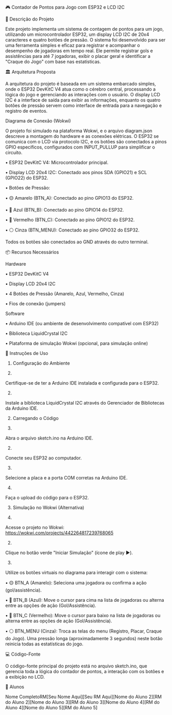 🎮 Contador de Pontos para Jogo com ESP32 e LCD I2C

📝 Descrição do Projeto

Este projeto implementa um sistema de contagem de pontos para um jogo, utilizando um microcontrolador ESP32, um display LCD I2C de 20x4 caracteres e quatro botões de pressão. O sistema foi desenvolvido para ser uma ferramenta simples e eficaz para registrar e acompanhar o desempenho de jogadoras em tempo real. Ele permite registrar gols e assistências para até 7 jogadoras, exibir o placar geral e identificar a "Craque do Jogo" com base nas estatísticas.

🏛️ Arquitetura Proposta

A arquitetura do projeto é baseada em um sistema embarcado simples, onde o ESP32 DevKitC V4 atua como o cérebro central, processando a lógica do jogo e gerenciando as interações com o usuário. O display LCD I2C é a interface de saída para exibir as informações, enquanto os quatro botões de pressão servem como interface de entrada para a navegação e registro de eventos.

Diagrama de Conexão (Wokwi)

O projeto foi simulado na plataforma Wokwi, e o arquivo diagram.json descreve a montagem do hardware e as conexões elétricas. O ESP32 se comunica com o LCD via protocolo I2C, e os botões são conectados a pinos GPIO específicos, configurados com INPUT_PULLUP para simplificar o circuito.

•
ESP32 DevKitC V4: Microcontrolador principal.

•
Display LCD 20x4 I2C: Conectado aos pinos SDA (GPIO21) e SCL (GPIO22) do ESP32.

•
Botões de Pressão:

•
🟡 Amarelo (BTN_A): Conectado ao pino GPIO13 do ESP32.

•
🔵 Azul (BTN_B): Conectado ao pino GPIO14 do ESP32.

•
🔴 Vermelho (BTN_C): Conectado ao pino GPIO12 do ESP32.

•
⚪ Cinza (BTN_MENU): Conectado ao pino GPIO32 do ESP32.



Todos os botões são conectados ao GND através do outro terminal.

📦 Recursos Necessários

Hardware

•
ESP32 DevKitC V4

•
Display LCD 20x4 I2C

•
4 Botões de Pressão (Amarelo, Azul, Vermelho, Cinza)

•
Fios de conexão (jumpers)

Software

•
Arduino IDE (ou ambiente de desenvolvimento compatível com ESP32)

•
Biblioteca LiquidCrystal I2C

•
Plataforma de simulação Wokwi (opcional, para simulação online)

🚀 Instruções de Uso

1. Configuração do Ambiente

1.
Certifique-se de ter a Arduino IDE instalada e configurada para o ESP32.

2.
Instale a biblioteca LiquidCrystal I2C através do Gerenciador de Bibliotecas da Arduino IDE.

2. Carregando o Código

1.
Abra o arquivo sketch.ino na Arduino IDE.

2.
Conecte seu ESP32 ao computador.

3.
Selecione a placa e a porta COM corretas na Arduino IDE.

4.
Faça o upload do código para o ESP32.

3. Simulação no Wokwi (Alternativa)

1.
Acesse o projeto no Wokwi: https://wokwi.com/projects/442264817239768065

2.
Clique no botão verde "Iniciar Simulação" (ícone de play ▶️).

3.
Utilize os botões virtuais no diagrama para interagir com o sistema:

•
🟡 BTN_A (Amarelo): Seleciona uma jogadora ou confirma a ação (gol/assistência).

•
🔵 BTN_B (Azul): Move o cursor para cima na lista de jogadoras ou alterna entre as opções de ação (Gol/Assistência).

•
🔴 BTN_C (Vermelho): Move o cursor para baixo na lista de jogadoras ou alterna entre as opções de ação (Gol/Assistência).

•
⚪ BTN_MENU (Cinza): Troca as telas do menu (Registro, Placar, Craque do Jogo). Uma pressão longa (aproximadamente 3 segundos) neste botão reinicia todas as estatísticas do jogo.



💻 Código-Fonte

O código-fonte principal do projeto está no arquivo sketch.ino, que gerencia toda a lógica do contador de pontos, a interação com os botões e a exibição no LCD.

👥 Alunos

Nome CompletoRM[Seu Nome Aqui][Seu RM Aqui][Nome do Aluno 2][RM do Aluno 2][Nome do Aluno 3][RM do Aluno 3][Nome do Aluno 4][RM do Aluno 4][Nome do Aluno 5][RM do Aluno 5]

